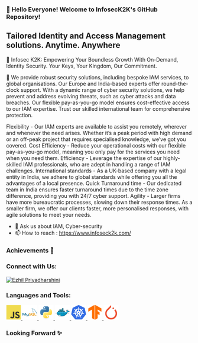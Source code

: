 ### 👋 Hello Everyone! Welcome to InfosecK2K's GitHub Repository!

## Tailored Identity and Access Management solutions. Anytime. Anywhere
💖 Infosec K2K: Empowering Your Boundless Growth With On-Demand, Identity Security. Your Keys, Your Kingdom, Our Commitment.

🌟 We provide robust security solutions, including bespoke IAM services, to global organisations. Our Europe and India-based experts offer round-the-clock support. With a dynamic range of cyber security solutions, we help prevent and address evolving threats, such as cyber attacks and data breaches. Our flexible pay-as-you-go model ensures cost-effective access to our IAM expertise. Trust our skilled international team for comprehensive protection.

Flexibility - Our IAM experts are available to assist you remotely, wherever and whenever the need arises. Whether it’s a peak period with high demand or an off-peak project that requires specialised knowledge, we’ve got you covered.
Cost Efficiency - Reduce your operational costs with our flexible pay-as-you-go model, meaning you only pay for the services you need when you need them.
Efficiency - Leverage the expertise of our highly-skilled IAM professionals, who are adept in handling a range of IAM challenges.
International standards - As a UK-based company with a legal entity in India, we adhere to global standards while offering you all the advantages of a local presence.
Quick Turnaround time - Our dedicated team in India ensures faster turnaround times due to the time zone difference, providing you with 24/7 cyber support.
Agility - Larger firms have more bureaucratic processes, slowing down their response times. As a smaller firm, we offer our clients faster, more personalised responses, with agile solutions to meet your needs.

- 💬 Ask us about IAM, Cyber-security 
- 📫 How to reach : https://www.infoseck2k.com/

### Achievements 🔭

<h3 align="left">Connect with Us:</h3>
<p align="left">
<a href="https://www.linkedin.com/company/infosec-k2k/" target="blank"><img align="center" src="https://cdn.jsdelivr.net/npm/simple-icons@3.0.1/icons/linkedin.svg" alt="Ezhil Priyadharshini" height="30" width="40" /></a>
</p>

<h3 align="left">Languages and Tools:</h3>
<p align="left">  
 <a href="https://developer.mozilla.org/en-US/docs/Web/JavaScript" target="_blank"> <img src="https://raw.githubusercontent.com/devicons/devicon/master/icons/javascript/javascript-original.svg" alt="javascript" width="40" height="40"/> </a> <a href="https://www.mysql.com/" target="_blank"> <img src="https://raw.githubusercontent.com/devicons/devicon/master/icons/mysql/mysql-original-wordmark.svg" alt="mysql" width="40" height="40"/> </a>
 <a href="https://www.python.org" target="_blank"> <img src="https://raw.githubusercontent.com/devicons/devicon/master/icons/python/python-original.svg" alt="python" width="40" height="40"/> </a> 
 <a href="https://www.docker.com/" target="_blank"> <img src="https://raw.githubusercontent.com/devicons/devicon/master/icons/docker/docker-original.svg" alt="docker" width="40" height="40"/> </a>
 <a href="https://kubernetes.io/" target="_blank"> <img src="https://raw.githubusercontent.com/devicons/devicon/master/icons/kubernetes/kubernetes-plain.svg" alt="kubernetes" width="40" height="40"/> </a>
 <a href="https://www.tensorflow.org/" target="_blank"> <img src="https://raw.githubusercontent.com/devicons/devicon/master/icons/tensorflow/tensorflow-original.svg" alt="tensorflow" width="40" height="40"/> </a>
 <a href="https://pytorch.org/" target="_blank"> <img src="https://raw.githubusercontent.com/devicons/devicon/master/icons/pytorch/pytorch-original.svg" alt="pytorch" width="40" height="40"/> </a>
</p>

### Looking Forward ✨
